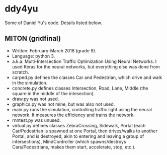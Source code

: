 # ddy4yu
Some of Daniel Yu's code. Details listed below.

## MITON (gridfinal)
- Written: February-March 2018 (grade 9).
- Language: python 3.
- a.k.a. Multi-Intersection Traffic Optimization Using Neural Networks. I used Keras for the neural networks, but everything else was done from scratch.
- carped.py defines the classes Car and Pedestrian, which drive and walk in the simulation.
- concrete.py defines classes Intersection, Road, Lane, Middle (the square in the middle of the intesection).
- draw.py was not used.
- graphics.py was not mine, but was also not used.
- main.py runs the simulation, controlling traffic light using the neural network. It measures the efficiency and trains the network.
- rnntest.py was unused.
- virtual.py defines classes ZebraCrossing, Sidewalk, Portal (each Car/Pedestrian is spawned at one Portal, then drives/walks to another Portal, and is destroyed, akin to entering and leaving a group of intersections), MindController (which spawns/destroys Cars/Pedestrians, makes them start, accelerate, stop, etc.).
